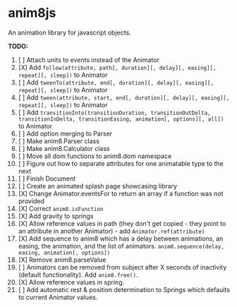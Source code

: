 # anim8js
An animation library for javascript objects. 

**TODO:**

1. [ ] Attach units to events instead of the Animator
2. [X] Add `follow(attribute, path[, duration][, delay][, easing][, repeat][, sleep])` to Animator
3. [ ] Add `tweenTo(attribute, end[, duration][, delay][, easing][, repeat][, sleep])` to Animator
4. [ ] Add `tween(attribute, start, end[, duration][, delay][, easing][, repeat][, sleep])` to Animator
5. [ ] Add `transitionInto(transitionDuration, transitionOutDelta, transitionInDelta, transitionEasing, animation[, options][, all])` to Animator
6. [ ] Add option merging to Parser
7. [ ] Make anim8.Parser class
8. [ ] Make anim8.Calculator class
9. [ ] Move all dom functions to anim8.dom namespace
10. [ ] Figure out how to separate attributes for one animatable type to the next
11. [ ] Finish Document 
12. [ ] Create an animated splash page showcasing library
13. [X] Change Animator.eventsFor to return an array if a function was not provided
14. [X] Correct `anim8.isFunction`
15. [X] Add gravity to springs
16. [X] Allow reference values in path (they don't get copied - they point to an attribute in another Animator) - add `Animator.ref(attribute)`
17. [X] Add sequence to anim8 which has a delay between animations, an easing, the animation, and the list of animators. `anim8.sequence(delay, easing, animation[, options])`
18. [X] Remove anim8.parseValue
19. [ ] Animators can be removed from subject after X seconds of inactivity (default functionality). Add `anim8.free()`.
20. [X] Allow reference values in spring.
21. [ ] Add automatic rest & position determination to Springs which defaults to current Animator values.
